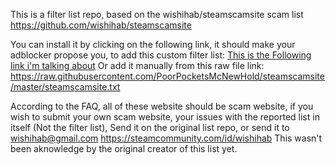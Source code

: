 This is a filter list repo, based on the  wishihab/steamscamsite scam list https://github.com/wishihab/steamscamsite 

You can install it by clicking on the following link, it should make your adblocker propose you, to add this custom filter list: [This is the Following link i'm talking about](https://subscribe.adblockplus.org/?location=https://raw.githubusercontent.com/PoorPocketsMcNewHold/steamscamsite/master/steamscamsite.txt&title=SteamPlatformScammerSites)
Or add it manually from this raw file link: https://raw.githubusercontent.com/PoorPocketsMcNewHold/steamscamsite/master/steamscamsite.txt

According to the FAQ, all of these website should be scam website, if you wish to submit your own scam website, your issues with the reported list in itself (Not the filter list), Send it on the original list repo, or send it to wishihab@gmail.com https://steamcommunity.com/id/wishihab
This wasn't been aknowledge by the original creator of this list yet.

